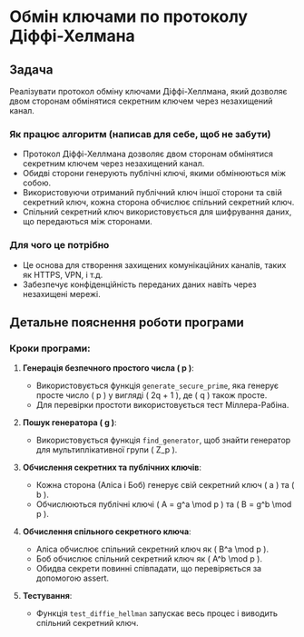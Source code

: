 # Обмін ключами по протоколу Діффі-Хелмана

## Задача

Реалізувати протокол обміну ключами Діффі-Хеллмана, який дозволяє двом сторонам обмінятися секретним ключем через незахищений канал.

### Як працює алгоритм (написав для себе, щоб не забути)
- Протокол Діффі-Хеллмана дозволяє двом сторонам обмінятися секретним ключем через незахищений канал.
- Обидві сторони генерують публічні ключі, якими обмінюються між собою.
- Використовуючи отриманий публічний ключ іншої сторони та свій секретний ключ, кожна сторона обчислює спільний секретний ключ.
- Спільний секретний ключ використовується для шифрування даних, що передаються між сторонами.

### Для чого це потрібно
- Це основа для створення захищених комунікаційних каналів, таких як HTTPS, VPN, і т.д.
- Забезпечує конфіденційність переданих даних навіть через незахищені мережі.

## Детальне пояснення роботи програми

### Кроки програми:

1. **Генерація безпечного простого числа \( p \)**:
   - Використовується функція `generate_secure_prime`, яка генерує просте число \( p \) у вигляді \( 2q + 1 \), де \( q \) також просте.
   - Для перевірки простоти використовується тест Міллера-Рабіна.

2. **Пошук генератора \( g \)**:
   - Використовується функція `find_generator`, щоб знайти генератор для мультиплікативної групи \( Z_p \).

3. **Обчислення секретних та публічних ключів**:
   - Кожна сторона (Аліса і Боб) генерує свій секретний ключ \( a \) та \( b \).
   - Обчислюються публічні ключі \( A = g^a \mod p \) та \( B = g^b \mod p \).

4. **Обчислення спільного секретного ключа**:
   - Аліса обчислює спільний секретний ключ як \( B^a \mod p \).
   - Боб обчислює спільний секретний ключ як \( A^b \mod p \).
   - Обидва секрети повинні співпадати, що перевіряється за допомогою assert.

5. **Тестування**:
   - Функція `test_diffie_hellman` запускає весь процес і виводить спільний секретний ключ.
